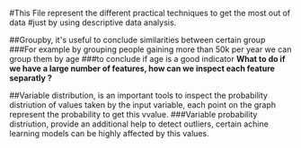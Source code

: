 

#This File represent the different practical techniques to get the most out of data
#just by using descriptive data analysis.


##Groupby, it's useful to conclude similarities between certain group
###For example by grouping people gaining more than 50k per year we can group them by age
###to conclude if age is a good indicator
__What to do if we have a large number of features, how can we inspect each feature separatly ?__



##Variable distribution, is an important tools to inspect the probability distriution of values taken by the input variable, each point on the graph represent the probability to get this vvalue.
###Variable probability distriution, provide an additional help to detect outliers, certain achine learning models can be highly affected by this values.
